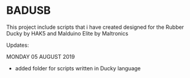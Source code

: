 # BADUSB
This project include scripts that i have created designed for the Rubber Ducky by HAK5 and Malduino Elite by Maltronics

Updates:

MONDAY 05 AUGUST 2019
 - added folder for scripts written in Ducky language
